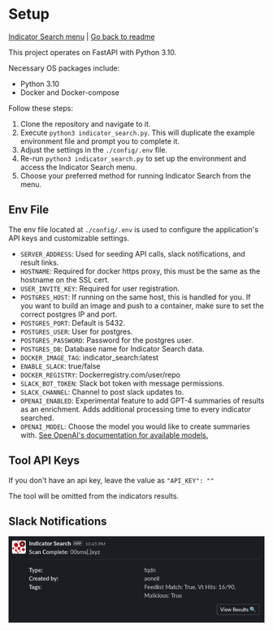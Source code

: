 # Setup
[Indicator Search menu](menu.md) | [Go back to readme](../README.md)

This project operates on FastAPI with Python 3.10.

Necessary OS packages include:
- Python 3.10
- Docker and Docker-compose

Follow these steps:

1. Clone the repository and navigate to it.
2. Execute `python3 indicator_search.py`. This will duplicate the example environment file and prompt you to complete it.
3. Adjust the settings in the `./config/.env` file.
4. Re-run `python3 indicator_search.py` to set up the environment and access the Indicator Search menu.
5. Choose your preferred method for running Indicator Search from the menu.

## Env File
The env file located at `./config/.env` is used to configure the application's API keys and customizable settings.

* `SERVER_ADDRESS`: Used for seeding API calls, slack notifications, and result links.
* `HOSTNAME`: Required for docker https proxy, this must be the same as the hostname on the SSL cert. 
* `USER_INVITE_KEY`: Required for user registration.
* `POSTGRES_HOST`: If running on the same host, this is handled for you. If you want to build an image and push to a container, make sure to set the correct postgres IP and port.
* `POSTGRES_PORT`: Default is 5432. 
* `POSTGRES_USER`: User for postgres.
* `POSTGRES_PASSWORD`: Password for the postgres user.
* `POSTGRES_DB`: Database name for Indicator Search data.
* `DOCKER_IMAGE_TAG`: indicator_search:latest
* `ENABLE_SLACK`: true/false
* `DOCKER_REGISTRY`: Dockerregistry.com/user/repo
* `SLACK_BOT_TOKEN`: Slack bot token with message permissions.
* `SLACK_CHANNEL`: Channel to post slack updates to.
* `OPENAI_ENABLED`: Experimental feature to add GPT-4 summaries of results as an enrichment. Adds additional processing time to every indicator searched.
* `OPENAI_MODEL`: Choose the model you would like to create summaries with. [See OpenAI's documentation for available models.](https://platform.openai.com/docs/models)

## Tool API Keys
If you don't have an api key, leave the value as `"API_KEY": ""`

The tool will be omitted from the indicators results.

## Slack Notifications
![Slack Notifications](../app/routers/web/static/images/slack_notifications.png)